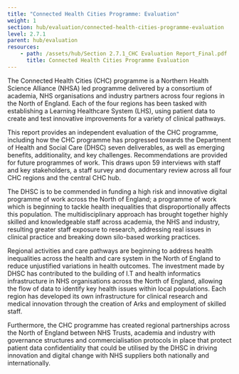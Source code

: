 ```yaml
---
title: "Connected Health Cities Programme: Evaluation"
weight: 1
section: hub/evaluation/connected-health-cities-programme-evaluation
level: 2.7.1
parent: hub/evaluation
resources: 
    - path: /assets/hub/Section 2.7.1_CHC Evaluation Report_Final.pdf
      title: Connected Health Cities Programme Evaluation
---
```


The Connected Health Cities (CHC) programme is a Northern Health Science Alliance (NHSA) led programme delivered by a consortium of academia, NHS organisations and industry partners across four regions in the North of England. Each of the four regions has been tasked with establishing a Learning Healthcare System (LHS), using patient data to create and test innovative improvements for a variety of clinical pathways.

This report provides an independent evaluation of the CHC programme, including how the CHC programme has progressed towards the Department of Health and Social Care (DHSC) seven deliverables, as well as emerging benefits, additionality, and key challenges. Recommendations are provided for future programmes of work. This draws upon 59 interviews with staff and key stakeholders, a staff survey and documentary review across all four CHC regions and the central CHC hub.

The DHSC is to be commended in funding a high risk and innovative digital programme of work across the North of England; a programme of work which is beginning to tackle health inequalities that disproportionally affects this population. The multidisciplinary approach has brought together highly skilled and knowledgeable staff across academia, the NHS and industry, resulting greater staff exposure to research, addressing real issues in clinical practice and breaking down silo-based working practices.

Regional activities and care pathways are beginning to address health inequalities across the health and care system in the North of England to reduce unjustified variations in health outcomes. The investment made by DHSC has contributed to the building of I.T and health informatics infrastructure in NHS organisations across the North of England, allowing the flow of data to identify key health issues within local populations. Each region has developed its own infrastructure for clinical research and medical innovation through the creation of Arks and employment of skilled staff.

Furthermore, the CHC programme has created regional partnerships across the North of England between NHS Trusts, academia and industry with governance structures and commercialisation protocols in place that protect patient data confidentiality that could be utilised by the DHSC in driving innovation and digital change with NHS suppliers both nationally and internationally.

        